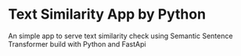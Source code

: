 # Text Similarity App by Python

An simple app to serve text similarity check using Semantic Sentence Transformer build with Python and FastApi